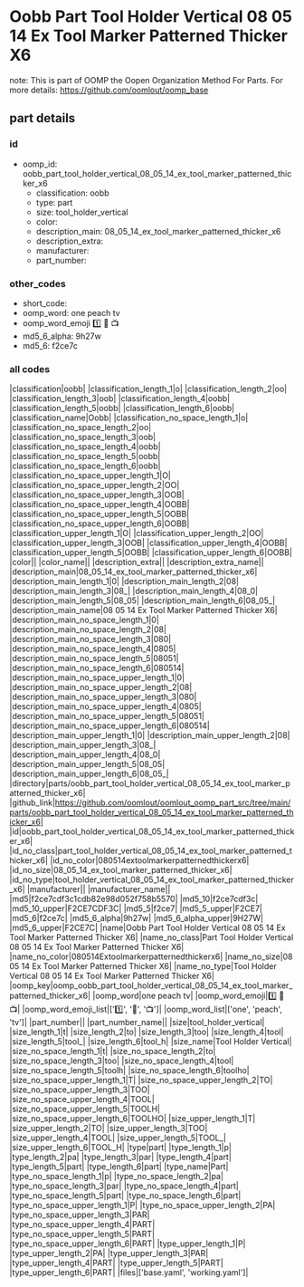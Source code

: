 # Oobb Part Tool Holder Vertical 08 05 14 Ex Tool Marker Patterned Thicker X6  

note: This is part of OOMP the Oopen Organization Method For Parts. For more details: https://github.com/oomlout/oomp_base

##  part details





### id
* oomp_id: oobb_part_tool_holder_vertical_08_05_14_ex_tool_marker_patterned_thicker_x6
  * classification: oobb
  * type: part
  * size: tool_holder_vertical
  * color: 
  * description_main: 08_05_14_ex_tool_marker_patterned_thicker_x6
  * description_extra: 
  * manufacturer: 
  * part_number: 

### other_codes
* short_code: 
* oomp_word: one peach tv
* oomp_word_emoji :one: :peach: :tv:
* md5_6_alpha: 9h27w
* md5_6: f2ce7c

### all codes 
|classification|oobb|
|classification_length_1|o|
|classification_length_2|oo|
|classification_length_3|oob|
|classification_length_4|oobb|
|classification_length_5|oobb|
|classification_length_6|oobb|
|classification_name|Oobb|
|classification_no_space_length_1|o|
|classification_no_space_length_2|oo|
|classification_no_space_length_3|oob|
|classification_no_space_length_4|oobb|
|classification_no_space_length_5|oobb|
|classification_no_space_length_6|oobb|
|classification_no_space_upper_length_1|O|
|classification_no_space_upper_length_2|OO|
|classification_no_space_upper_length_3|OOB|
|classification_no_space_upper_length_4|OOBB|
|classification_no_space_upper_length_5|OOBB|
|classification_no_space_upper_length_6|OOBB|
|classification_upper_length_1|O|
|classification_upper_length_2|OO|
|classification_upper_length_3|OOB|
|classification_upper_length_4|OOBB|
|classification_upper_length_5|OOBB|
|classification_upper_length_6|OOBB|
|color||
|color_name||
|description_extra||
|description_extra_name||
|description_main|08_05_14_ex_tool_marker_patterned_thicker_x6|
|description_main_length_1|0|
|description_main_length_2|08|
|description_main_length_3|08_|
|description_main_length_4|08_0|
|description_main_length_5|08_05|
|description_main_length_6|08_05_|
|description_main_name|08 05 14 Ex Tool Marker Patterned Thicker X6|
|description_main_no_space_length_1|0|
|description_main_no_space_length_2|08|
|description_main_no_space_length_3|080|
|description_main_no_space_length_4|0805|
|description_main_no_space_length_5|08051|
|description_main_no_space_length_6|080514|
|description_main_no_space_upper_length_1|0|
|description_main_no_space_upper_length_2|08|
|description_main_no_space_upper_length_3|080|
|description_main_no_space_upper_length_4|0805|
|description_main_no_space_upper_length_5|08051|
|description_main_no_space_upper_length_6|080514|
|description_main_upper_length_1|0|
|description_main_upper_length_2|08|
|description_main_upper_length_3|08_|
|description_main_upper_length_4|08_0|
|description_main_upper_length_5|08_05|
|description_main_upper_length_6|08_05_|
|directory|parts/oobb_part_tool_holder_vertical_08_05_14_ex_tool_marker_patterned_thicker_x6|
|github_link|https://github.com/oomlout/oomlout_oomp_part_src/tree/main/parts/oobb_part_tool_holder_vertical_08_05_14_ex_tool_marker_patterned_thicker_x6|
|id|oobb_part_tool_holder_vertical_08_05_14_ex_tool_marker_patterned_thicker_x6|
|id_no_class|part_tool_holder_vertical_08_05_14_ex_tool_marker_patterned_thicker_x6|
|id_no_color|080514extoolmarkerpatternedthickerx6|
|id_no_size|08_05_14_ex_tool_marker_patterned_thicker_x6|
|id_no_type|tool_holder_vertical_08_05_14_ex_tool_marker_patterned_thicker_x6|
|manufacturer||
|manufacturer_name||
|md5|f2ce7cdf3c1cdb82e98d052f758b5570|
|md5_10|f2ce7cdf3c|
|md5_10_upper|F2CE7CDF3C|
|md5_5|f2ce7|
|md5_5_upper|F2CE7|
|md5_6|f2ce7c|
|md5_6_alpha|9h27w|
|md5_6_alpha_upper|9H27W|
|md5_6_upper|F2CE7C|
|name|Oobb Part Tool Holder Vertical 08 05 14 Ex Tool Marker Patterned Thicker X6|
|name_no_class|Part Tool Holder Vertical 08 05 14 Ex Tool Marker Patterned Thicker X6|
|name_no_color|080514Extoolmarkerpatternedthickerx6|
|name_no_size|08 05 14 Ex Tool Marker Patterned Thicker X6|
|name_no_type|Tool Holder Vertical 08 05 14 Ex Tool Marker Patterned Thicker X6|
|oomp_key|oomp_oobb_part_tool_holder_vertical_08_05_14_ex_tool_marker_patterned_thicker_x6|
|oomp_word|one peach tv|
|oomp_word_emoji|:one: :peach: :tv:|
|oomp_word_emoji_list|[':one:', ':peach:', ':tv:']|
|oomp_word_list|['one', 'peach', 'tv']|
|part_number||
|part_number_name||
|size|tool_holder_vertical|
|size_length_1|t|
|size_length_2|to|
|size_length_3|too|
|size_length_4|tool|
|size_length_5|tool_|
|size_length_6|tool_h|
|size_name|Tool Holder Vertical|
|size_no_space_length_1|t|
|size_no_space_length_2|to|
|size_no_space_length_3|too|
|size_no_space_length_4|tool|
|size_no_space_length_5|toolh|
|size_no_space_length_6|toolho|
|size_no_space_upper_length_1|T|
|size_no_space_upper_length_2|TO|
|size_no_space_upper_length_3|TOO|
|size_no_space_upper_length_4|TOOL|
|size_no_space_upper_length_5|TOOLH|
|size_no_space_upper_length_6|TOOLHO|
|size_upper_length_1|T|
|size_upper_length_2|TO|
|size_upper_length_3|TOO|
|size_upper_length_4|TOOL|
|size_upper_length_5|TOOL_|
|size_upper_length_6|TOOL_H|
|type|part|
|type_length_1|p|
|type_length_2|pa|
|type_length_3|par|
|type_length_4|part|
|type_length_5|part|
|type_length_6|part|
|type_name|Part|
|type_no_space_length_1|p|
|type_no_space_length_2|pa|
|type_no_space_length_3|par|
|type_no_space_length_4|part|
|type_no_space_length_5|part|
|type_no_space_length_6|part|
|type_no_space_upper_length_1|P|
|type_no_space_upper_length_2|PA|
|type_no_space_upper_length_3|PAR|
|type_no_space_upper_length_4|PART|
|type_no_space_upper_length_5|PART|
|type_no_space_upper_length_6|PART|
|type_upper_length_1|P|
|type_upper_length_2|PA|
|type_upper_length_3|PAR|
|type_upper_length_4|PART|
|type_upper_length_5|PART|
|type_upper_length_6|PART|
|files|['base.yaml', 'working.yaml']|
